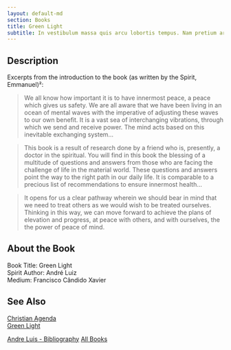 ```yaml
---
layout: default-md
section: Books
title: Green Light
subtitle: In vestibulum massa quis arcu lobortis tempus. Nam pretium arcu in odio vulputate luctus.
---
```


## Description
Excerpts from the introduction to the book (as written by the Spirit, Emmanuel)²:

> We all know how important it is to have innermost peace, a peace which gives us safety.  We are all aware that we have been living in an ocean of mental waves with the imperative of adjusting these waves to our own benefit.  It is a vast sea of interchanging vibrations, through which we send and receive power.  The mind acts based on this inevitable exchanging system…

> This book is a result of research done by a friend who is, presently, a doctor in the spiritual.  You will find in this book the blessing of a multitude of questions and answers from those who are facing the challenge of life in the material world.  These questions and answers point the way to the right path in our daily life. It is comparable to a precious list of recommendations to ensure innermost health…

> It opens for us a clear pathway wherein we should bear in mind that we need to treat others as we would wish to be treated ourselves.  Thinking in this way, we can move forward to achieve the plans of elevation and progress, at peace with others, and with ourselves, the the power of peace of mind.


## About the Book
Book Title: Green Light  
Spirit Author:  André Luiz  
Medium: Francisco Cândido Xavier   


## See Also
[Christian Agenda](christian-agenda)  
[Green Light](green-light)  


<a href="/books/andre-luis" class="button">Andre Luis - Bibliography</a>
<a href="/books" class="button">All Books</a>
